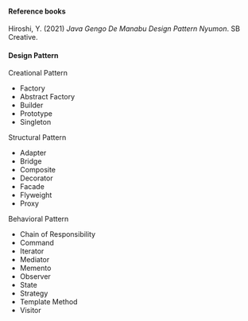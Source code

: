 #### Reference books
Hiroshi, Y. (2021) <em>Java Gengo De Manabu Design Pattern Nyumon</em>. SB Creative.

#### Design Pattern
Creational Pattern
- Factory
- Abstract Factory
- Builder
- Prototype
- Singleton

Structural Pattern
- Adapter
- Bridge
- Composite
- Decorator
- Facade
- Flyweight
- Proxy

Behavioral Pattern
- Chain of Responsibility
- Command
- Iterator
- Mediator
- Memento
- Observer
- State
- Strategy
- Template Method
- Visitor